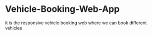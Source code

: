 # Vehicle-Booking-Web-App
it is the responsive vehicle booking web where we can book different vehicles

